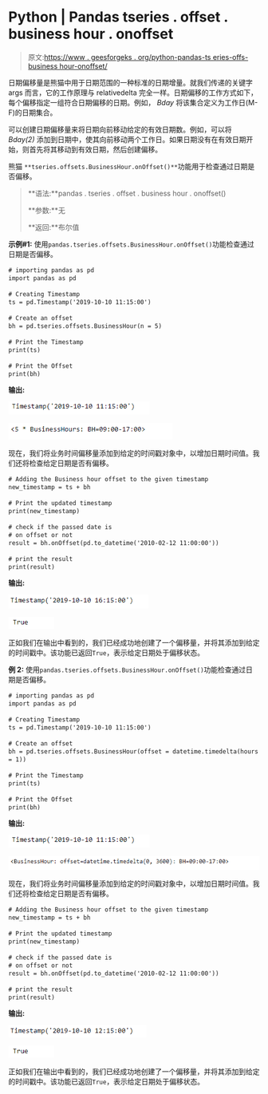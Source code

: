 # Python | Pandas tseries . offset . business hour . onoffset

> 原文:[https://www . geesforgeks . org/python-pandas-ts eries-offs-business hour-onoffset/](https://www.geeksforgeeks.org/python-pandas-tseries-offsets-businesshour-onoffset/)

日期偏移量是熊猫中用于日期范围的一种标准的日期增量。就我们传递的关键字 args 而言，它的工作原理与 relativedelta 完全一样。日期偏移的工作方式如下，每个偏移指定一组符合日期偏移的日期。例如， *Bday* 将该集合定义为工作日(M-F)的日期集合。

可以创建日期偏移量来将日期向前移动给定的有效日期数。例如，可以将 *Bday(2)* 添加到日期中，使其向前移动两个工作日。如果日期没有在有效日期开始，则首先将其移动到有效日期，然后创建偏移。

熊猫 `**tseries.offsets.BusinessHour.onOffset()**`功能用于检查通过日期是否偏移。

> **语法:**pandas . tseries . offset . business hour . onoffset()
> 
> **参数:**无
> 
> **返回:**布尔值

**示例#1:** 使用`pandas.tseries.offsets.BusinessHour.onOffset()`功能检查通过日期是否偏移。

```
# importing pandas as pd
import pandas as pd

# Creating Timestamp
ts = pd.Timestamp('2019-10-10 11:15:00')

# Create an offset
bh = pd.tseries.offsets.BusinessHour(n = 5)

# Print the Timestamp
print(ts)

# Print the Offset
print(bh)
```

**输出:**

![](img/66ac8b5200dfa895a2edc684097e371d.png)

![](img/d0f27a69e6773625bcb85c0632d91b5b.png)

现在，我们将业务时间偏移量添加到给定的时间戳对象中，以增加日期时间值。我们还将检查给定日期是否有偏移。

```
# Adding the Business hour offset to the given timestamp
new_timestamp = ts + bh

# Print the updated timestamp
print(new_timestamp)

# check if the passed date is
# on offset or not
result = bh.onOffset(pd.to_datetime('2010-02-12 11:00:00'))

# print the result
print(result)
```

**输出:**

![](img/27290375bd8481f42961286c2c109e00.png)

![](img/e4e6ce5b98e246784a50a40c9a580fae.png)

正如我们在输出中看到的，我们已经成功地创建了一个偏移量，并将其添加到给定的时间戳中。该功能已返回`True`，表示给定日期处于偏移状态。

**例 2:** 使用`pandas.tseries.offsets.BusinessHour.onOffset()`功能检查通过日期是否偏移。

```
# importing pandas as pd
import pandas as pd

# Creating Timestamp
ts = pd.Timestamp('2019-10-10 11:15:00')

# Create an offset
bh = pd.tseries.offsets.BusinessHour(offset = datetime.timedelta(hours = 1))

# Print the Timestamp
print(ts)

# Print the Offset
print(bh)
```

**输出:**

![](img/66ac8b5200dfa895a2edc684097e371d.png)

![](img/b097251ce76f0181ec86f3a338a70bf5.png)

现在，我们将业务时间偏移量添加到给定的时间戳对象中，以增加日期时间值。我们还将检查给定日期是否有偏移。

```
# Adding the Business hour offset to the given timestamp
new_timestamp = ts + bh

# Print the updated timestamp
print(new_timestamp)

# check if the passed date is
# on offset or not
result = bh.onOffset(pd.to_datetime('2010-02-12 11:00:00'))

# print the result
print(result)
```

**输出:**

![](img/0a105bf4193650efe880f10c3ee9441b.png)

![](img/e4e6ce5b98e246784a50a40c9a580fae.png)

正如我们在输出中看到的，我们已经成功地创建了一个偏移量，并将其添加到给定的时间戳中。该功能已返回`True`，表示给定日期处于偏移状态。